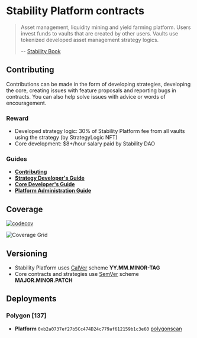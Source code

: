 # Stability Platform contracts

> Asset management, liquidity mining and yield farming platform.
> Users invest funds to vaults that are created by other users.
> Vaults use tokenized developed asset management strategy logics.
>
> -- [Stability Book](https://book.stabilitydao.org)

## Contributing

Contributions can be made in the form of developing strategies, developing the core, creating issues with feature proposals and reporting bugs in contracts. You can also help solve issues with advice or words of encouragement.

### Reward

* Developed strategy logic: 30% of Stability Platform fee from all vaults using the strategy (by StrategyLogic NFT)
* Core development: $8+/hour salary paid by Stability DAO

### Guides

* **[Contributing](./CONTRIBUTING.md)**
* **[Strategy Developer's Guide](./src/strategies/README.md)**
* **[Core Developer's Guide](./src/core/README.md)**
* **[Platform Administration Guide](./ADM.md)**

## Coverage

[![codecov](https://codecov.io/gh/stabilitydao/stability-contracts/graph/badge.svg?token=HXU4SR81AV)](https://codecov.io/gh/stabilitydao/stability-contracts)

![Coverage Grid](https://codecov.io/gh/stabilitydao/stability-contracts/graphs/tree.svg?token=HXU4SR81AV)

## Versioning

* Stability Platform uses [CalVer](https://calver.org/) scheme **YY.MM.MINOR-TAG**
* Core contracts and strategies use [SemVer](https://semver.org/) scheme **MAJOR.MINOR.PATCH**

## Deployments

### Polygon [137]

* **Platform** `0xb2a0737ef27b5Cc474D24c779af612159b1c3e60` [polygonscan](https://polygonscan.com/address/0xb2a0737ef27b5Cc474D24c779af612159b1c3e60)
